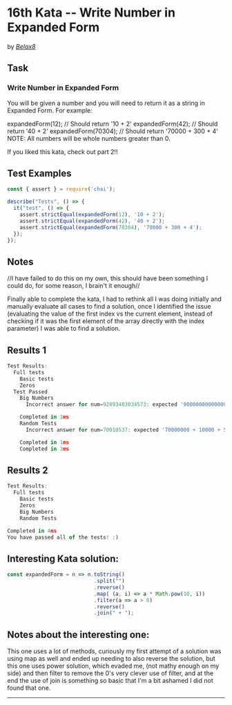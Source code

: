 

# 16th Kata -- Write Number in Expanded Form


by *[Belax8](https://www.codewars.com/users/Belax8)*


## Task

### Write Number in Expanded Form


You will be given a number and you will need to return it as a string in Expanded Form. For example:

expandedForm(12); // Should return '10 + 2'
expandedForm(42); // Should return '40 + 2'
expandedForm(70304); // Should return '70000 + 300 + 4'
NOTE: All numbers will be whole numbers greater than 0.

If you liked this kata, check out part 2!!

## Test Examples

```js
const { assert } = require('chai');

describe("Tests", () => {
  it("test", () => {
    assert.strictEqual(expandedForm(12), '10 + 2');
    assert.strictEqual(expandedForm(42), '40 + 2');
    assert.strictEqual(expandedForm(70304), '70000 + 300 + 4');
  });
});

```


## Notes


//I have failed to do this on my own, this should have been something I could do, for some reason, I brain't  it enough//

Finally able to complete the kata, I had to rethink all I was doing initially and manually evaluate all cases to find a solution, once I identified the issue (evaluating the value of the first index vs the current element, instead of checking if it was the first element of the array directly with the index parameter) I was able to find a solution.


## Results 1

```js
Test Results:
  Full tests
    Basic tests
    Zeros
  Test Passed
    Big Numbers
      Incorrect answer for num=92093403034573: expected '90000000000000 + 20000000000009000000…' to equal '90000000000000 + 2000000000000 + 9000…'

    Completed in 1ms
    Random Tests
      Incorrect answer for num=70010537: expected '70000000 + 10000 + 500 + 307' to equal '70000000 + 10000 + 500 + 30 + 7'

    Completed in 1ms
    Completed in 3ms
```
## Results 2


```js
Test Results:
  Full tests
    Basic tests
    Zeros
    Big Numbers
    Random Tests

Completed in 4ms
You have passed all of the tests! :)
```

## Interesting Kata solution:

```js
const expandedForm = n => n.toString()
                            .split("")
                            .reverse()
                            .map( (a, i) => a * Math.pow(10, i))
                            .filter(a => a > 0)
                            .reverse()
                            .join(" + ");

```

## Notes about the interesting one:

This one uses a lot of methods, curiously my first attempt of a solution was using map as well and ended up needing to also reverse the solution, but this one uses power solution, which evaded me, (not mathy enough on my side) and then filter to remove the 0's very clever use of filter, and at the end the use of join is something so basic that I'm a bit ashamed I did not found that one.


---